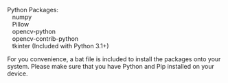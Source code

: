 Python Packages:<br />
&nbsp;&nbsp;&nbsp;numpy<br />
&nbsp;&nbsp;&nbsp;Pillow<br />
&nbsp;&nbsp;&nbsp;opencv-python<br />
&nbsp;&nbsp;&nbsp;opencv-contrib-python<br />
&nbsp;&nbsp;&nbsp;tkinter (Included with Python 3.1+)<br />

For you convenience, a bat file is included to install the packages onto your system. Please make sure that you have Python and Pip installed on your device.
